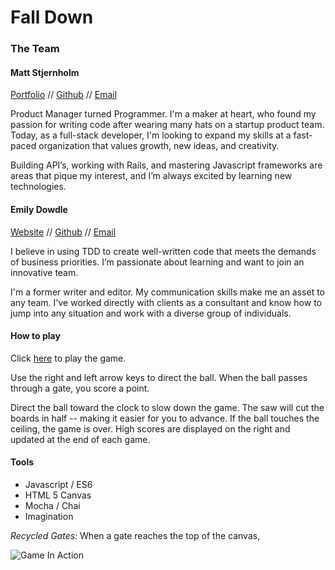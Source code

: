# Fall Down

### The Team

#### Matt Stjernholm

[Portfolio](http://people.turing.io/people/matt_stjernholm) // [Github](https://github.com/matt-stj) // [Email](mailto:emily@emilydowdle.com)

Product Manager turned Programmer. I'm a maker at heart, who found my passion for writing code after wearing many hats on a startup product team. Today, as a full-stack developer, I'm looking to expand my skills at a fast-paced organization that values growth, new ideas, and creativity.

Building API’s, working with Rails, and mastering Javascript frameworks are areas that pique my interest, and I’m always excited by learning new technologies.

#### Emily Dowdle

[Website](http://emilydowdle.com) // [Github](https://github.com/emilydowdle/) // [Email](mailto:emily@emilydowdle.com)

I believe in using TDD to create well-written code that meets the demands of business priorities. I’m passionate about learning and want to join an innovative team.

I'm a former writer and editor. My communication skills make me an asset to any team. I've worked directly with clients as a consultant and know how to jump into any situation and work with a diverse group of individuals.

#### How to play

Click [here](http://matt-stj.github.io/) to play the game. 

Use the right and left arrow keys to direct the ball. When the ball passes through a gate, you score a point. 

Direct the ball toward the clock to slow down the game. The saw will cut the boards in half -- making it easier for you to advance. If the ball touches the ceiling, the game is over. High scores are displayed on the right and updated at the end of each game. 

#### Tools

* Javascript / ES6
* HTML 5 Canvas
* Mocha / Chai
* Imagination

*Recycled Gates:* When a gate reaches the top of the canvas, 


![Game In Action](http://g.recordit.co/80ndyEMZYD.gif)

